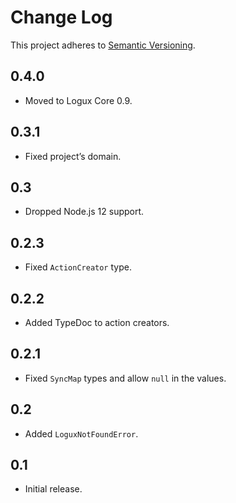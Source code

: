 # Change Log
This project adheres to [Semantic Versioning](http://semver.org/).

## 0.4.0
* Moved to Logux Core 0.9.

## 0.3.1
* Fixed project’s domain.

## 0.3
* Dropped Node.js 12 support.

## 0.2.3
* Fixed `ActionCreator` type.

## 0.2.2
* Added TypeDoc to action creators.

## 0.2.1
* Fixed `SyncMap` types and allow `null` in the values.

## 0.2
* Added `LoguxNotFoundError`.

## 0.1
* Initial release.
